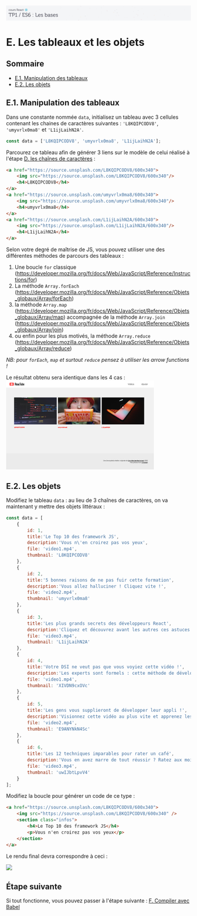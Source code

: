 <img src="images/readme/header-small.jpg" >

# E. Les tableaux et les objets <!-- omit in toc -->

## Sommaire <!-- omit in toc -->
- [E.1. Manipulation des tableaux](#e1-manipulation-des-tableaux)
- [E.2. Les objets](#e2-les-objets)

## E.1. Manipulation des tableaux

Dans une constante nommée `data`, initialisez un tableau avec 3 cellules contenant les chaines de caractères suivantes : `'L8KQIPCODV8'`, `'umyvrlx0ma8'` et `'L1ijLaihN2A'`.
```js
const data = ['L8KQIPCODV8', 'umyvrlx0ma8', 'L1ijLaihN2A'];
```

Parcourez ce tableau afin de générer 3 liens sur le modèle de celui réalisé à l'étape [D. les chaînes de caractères](./D-chaines.md) :

```html
<a href="https://source.unsplash.com/L8KQIPCODV8/600x340">
	<img src="https://source.unsplash.com/L8KQIPCODV8/600x340"/>
	<h4>L8KQIPCODV8</h4>
</a>
<a href="https://source.unsplash.com/umyvrlx0ma8/600x340">
	<img src="https://source.unsplash.com/umyvrlx0ma8/600x340"/>
	<h4>umyvrlx0ma8</h4>
</a>
<a href="https://source.unsplash.com/L1ijLaihN2A/600x340">
	<img src="https://source.unsplash.com/L1ijLaihN2A/600x340"/>
	<h4>L1ijLaihN2A</h4>
</a>
```

Selon votre degré de maîtrise de JS, vous pouvez utiliser une des différentes méthodes de parcours des tableaux :
1. Une boucle `for` classique (https://developer.mozilla.org/fr/docs/Web/JavaScript/Reference/Instructions/for)
2. La méthode `Array.forEach` (https://developer.mozilla.org/fr/docs/Web/JavaScript/Reference/Objets_globaux/Array/forEach)
3. la méthode `Array.map` (https://developer.mozilla.org/fr/docs/Web/JavaScript/Reference/Objets_globaux/Array/map) accompagnée de la méthode `Array.join` (https://developer.mozilla.org/fr/docs/Web/JavaScript/Reference/Objets_globaux/Array/join)
4. ou enfin pour les plus motivés, la méthode `Array.reduce` (https://developer.mozilla.org/fr/docs/Web/JavaScript/Reference/Objets_globaux/Array/reduce)

*NB: pour `forEach`, `map` et surtout `reduce` pensez à utiliser les arrow functions !*

Le résultat obtenu sera identique dans les 4 cas :
<a href="images/readme/screen-03.png"><img src="images/readme/screen-03.png" width="80%"></a>

## E.2. Les objets
Modifiez le tableau `data` : au lieu de 3 chaînes de caractères, on va maintenant y mettre des objets littéraux :

```js
const data = [
	{
		id: 1,
		title:'Le Top 10 des framework JS',
		description:'Vous n\'en croirez pas vos yeux',
		file: 'video1.mp4',
		thumbnail: 'L8KQIPCODV8'
	},
	{
		id: 2,
		title:'5 bonnes raisons de ne pas fuir cette formation',
		description:'Vous allez halluciner ! Cliquez vite !',
		file: 'video2.mp4',
		thumbnail: 'umyvrlx0ma8'
	},
	{
		id: 3,
		title:'Les plus grands secrets des développeurs React',
		description:'Cliquez et découvrez avant les autres ces astuces incroyables !',
		file: 'video3.mp4',
		thumbnail: 'L1ijLaihN2A'
	},
	{
		id: 4,
		title:'Votre DSI ne veut pas que vous voyiez cette vidéo !',
		description:'Les experts sont formels : cette méthode de développement mystérieuse va changer votre vie.',
		file: 'video1.mp4',
		thumbnail: 'XIVDN9cxOVc'
	},
	{
		id: 5,
		title:'Les gens vous supplieront de développer leur appli !',
		description:'Visionnez cette vidéo au plus vite et apprenez les 1022 méthodes de développement les plus rentables.',
		file: 'video2.mp4',
		thumbnail: 'E9ANYNkN4Sc'
	},
	{
		id: 6,
		title:'Les 12 techniques imparables pour rater un café',
		description:'Vous en avez marre de tout réussir ? Ratez aux moins les cafés grâce à cette vidéo inédite !',
		file: 'video3.mp4',
		thumbnail: 'uwIJbtLpvV4'
	}
];
```

Modifiez la boucle pour générer un code de ce type :
```html
<a href="https://source.unsplash.com/L8KQIPCODV8/600x340">
	<img src="https://source.unsplash.com/L8KQIPCODV8/600x340" />
	<section class="infos">
		<h4>Le Top 10 des framework JS</h4>
		<p>Vous n'en croirez pas vos yeux</p>
	</section>
</a>
```

Le rendu final devra correspondre à ceci :

<a href="images/readme/screen-04.jpg"><img src="images/readme/screen-04.jpg" width="90%"></a>

## Étape suivante <!-- omit in toc -->
Si tout fonctionne, vous pouvez passer à l'étape suivante : [F. Compiler avec Babel](./F-babel.md)
